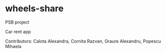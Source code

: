 # wheels-share
PSB project

Car rent app

Contributors: Calota Alexandra, Cornita Razvan, Graure Alexandru, Popescu Mihaela
